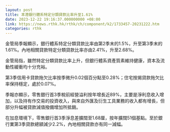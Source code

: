 ```yaml
---
layout: post
title: 本港銀行體系特定分類貸款比率升至1.61%
date: 2023-12-22 19:16:37.000000000 +08:00
link: https://news.rthk.hk/rthk/ch/component/k2/1733457-20231222.htm
categories: rthk
---
```


金管局季報顯示，銀行體系特定分類貸款比率由第2季末的1.5%，升至第3季末的1.61%。內地相關貸款特定分類貸款比率亦由2.41%，升至2.68%。

金管局指，雖然特定分類貸款比率上升，但銀行體系資產質素維持健康，資本及流動性緩衝均十分充裕。

第3季信用卡貸款拖欠比率按季微升0.02個百分點至0.28%；住宅按揭貸款拖欠比率保持穩定，處於0.07%。

季報亦顯示，零售銀行首3季稅前經營溢利按年增長近89%，主要是淨利息收入增加，以及持有作交易的投資收入，與來自外匯及衍生工具業務的收入都有增長，但部分升幅被貸款減值撥備增加所抵銷。

在加息環境下，零售銀行首3季淨息差擴闊至1.68厘，按年擴闊51個基點。至於銀行業第3季貸款總額減少2.2%，內地相關貸款亦有同一減幅。
